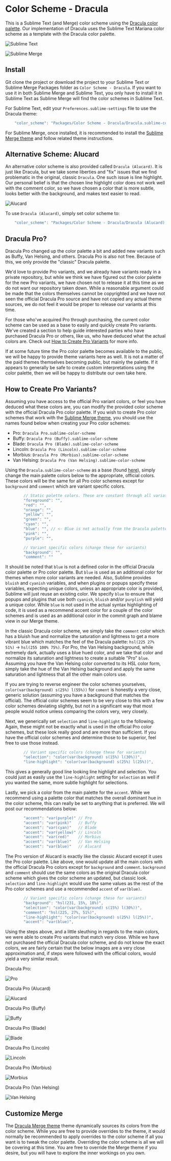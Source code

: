 # Color Scheme - Dracula

This is a Sublime Text (and Merge) color scheme using the [Dracula color palette](https://github.com/dracula/dracula-theme).
Our implementation of Dracula uses the Sublime Text Mariana color scheme as a template with the Dracula color palette.

![Sublime Text](screenshots/Text%20-%20Dracula.png)

![Sublime Merge](screenshots/Merge%20-%20Dracula.png)

## Install

Git clone the project or download the project to your Sublime Text or Sublime Merge Packages folder as
`Color Scheme - Dracula`. If you want to use it in both Sublime Merge and Sublime Text, you only have to install it in
Sublime Text as Sublime Merge will find the color schemes in Sublime Text.

For Sublime Text, edit your `Preferences.sublime-settings` file to use the Dracula theme:

```js
    "color_scheme": "Packages/Color Scheme - Dracula/Dracula.sublime-color-scheme",
```

For Sublime Merge, once installed, it is recommended to install the [Sublime Merge theme](https://github.com/facelessuser/merge-dracula-theme)
and follow related theme instructions.

## Alternative Scheme: Alucard

An alternative color scheme is also provided called `Dracula (Alucard)`. It is just like Dracula, but we take some
liberties and "fix" issues that we find problematic in the original, classic `Dracula`. One such issue is line
highlight. Our personal belief is that the chosen line highlight color does not work well with the comment color, so we
have chosen a color that is more subtle, looks better with the background, and makes text easier to read.

![Alucard](screenshots/Text%20-%20Alucard.png)

To use `Dracula (Alucard)`, simply set color scheme to:

```js
    "color_scheme": "Packages/Color Scheme - Dracula/Dracula (Alucard).sublime-color-scheme",
```

## Dracula Pro?

Dracula Pro changed up the color palette a bit and added new variants such as Buffy, Van Helsing, and others. Dracula
Pro is also not free. Because of this, we only provide the "classic" Dracula palette.

We'd love to provide Pro variants, and we already have variants ready in a private repository, but while we think we
have figured out the color palette for the new Pro variants, we have chosen not to release it at this time as we do not
want our repository taken down. While a reasonable argument could be made that the colors themselves cannot be
copyrighted and we have not seen the official Dracula Pro source and have not copied any actual theme sources, we do not
feel it would be proper to release our variants at this time.

For those who've acquired Pro through purchasing, the current color scheme can be used as a base to easily and quickly
create Pro variants. We've created a section to help guide interested parties who have purchased Dracula Pro or others,
like us, who have deduced what the actual colors are. Check out [How to Create Pro Variants](#how-to-create-pro-variants)
for more info.

If at some future time the Pro color palette becomes available to the public, we will be happy to provide theme
variants here as well. It is not a matter of the paid themes themselves becoming public, but mainly the palette. If
it appears to generally be safe to create custom interpretations using the color palette, then we will be happy to
distribute our own take here.

## How to Create Pro Variants?

Assuming you have access to the official Pro variant colors, or feel you have deduced what these colors are, you can
modify the provided color scheme with the official Dracula Pro color palette. If you wish to create Pro color schemes
that work with the [Sublime Merge theme](https://github.com/facelessuser/merge-dracula-theme), you should use the names
found below when creating your Pro color schemes:

- Pro: `Dracula Pro.sublime-color-scheme`
- Buffy: `Dracula Pro (Buffy).sublime-color-scheme`
- Blade: `Dracula Pro (Blade).sublime-color-scheme`
- Lincoln: `Dracula Pro (Lincoln).sublime-color-scheme`
- Morbius: `Dracula Pro (Morbius).sublime-color-scheme`
- Van Helsing: `Dracula Pro (Van Helsing).sublime-color-scheme`

Using the `Dracula.sublime-color-scheme` as a base (found [here](https://github.com/facelessuser/sublime-dracula-scheme/blob/master/Dracula.sublime-color-scheme)),
simply change the main palette colors below to the appropriate, official colors. These colors will be the same for all
Pro color schemes except for `background` and `comment` which are variant specific colors.

```js
        // Static palette colors. These are constant through all variations.
        "foreground": "",
        "red": "",
        "orange": "",
        "yellow": "",
        "green": "",
        "cyan": "",
        "blue": "", // <- Blue is not actually from the Dracula palette per se. See below for more info.
        "pink": "",
        "purple": "",

        // Variant specific colors (change these for variants)
        "background": "",
        "comment": ""
```

It should be noted that `blue` is not a defined color in the official Dracula color palette or Pro color palette. But
`blue` is used as an additional color for themes when more color variants are needed. Also, Sublime provides `bluish`
and `cyanish` variables, and when plugins or popups specify these variables, expecting unique colors, unless an
appropriate color is provided, Sublime will just reuse an existing color. We specify `blue` to ensure that popups and
plugins that use both `cyanish`, `bluish` and/or `purplish` will yield a unique color. While `blue` is not used in the
actual syntax highlighting of code, it is used as a recommend accent color for a couple of the color schemes and is used
as an additional color in the commit graph and blame view in our Merge theme.

In the classic Dracula color scheme, we simply take the `comment` color which has a bluish hue and normalize the
saturation and lightness to get a more vibrant blue which matches the feel of the Dracula palette: `hsl(225 27% 51%)` ->
`hsl(255 100% 75%)`. For Pro, the Van Helsing background, while extremely dark, actually uses a blue hued color, and we
take that color and normalize its saturation and lightness to create a suitable "Pro" `blue`. Assuming you have the Van
Helsing color converted to its HSL color form, simply take the hue of the Van Helsing background and apply the same saturation and lightness that all the other main colors use.

If you are trying to reverse engineer the color schemes yourselves, `color(var(background) s(25%) l(55%))` for `coment`
is honestly a very close, generic solution (assuming you have a background that matches the official). The official
color schemes seem to be very close to this with a few color schemes deviating slightly, but not in a significant way
that most people would notice unless comparing the colors very, very closely.

Next, we generically set `selection` and `line-highlight` to the following. Again, these might not be exactly what is
used in the official Pro color schemes, but these look really good and are more than sufficient. If you have the
official color schemes and determine those to be superior, feel free to use those instead.

```js
        // Variant specific colors (change these for variants)
        "selection": "color(var(background) s(15%) l(30%))",
        "line-highlight": "color(var(background) s(25%) l(25%))",
```

This gives a generally good line looking line highlight and selection. You could just as easily use the `line-highlight`
setting for `selection` as well if you wanted the same, more subtle highlight for selections.

Lastly, we pick a color from the main palette for the `accent`. While we recommend using a palette color that matches
the overall dominant hue in the color scheme, this can really be set to anything that is preferred. We will post our
recommendations below:

```js
        "accent": "var(purple)" // Pro
        "accent": "var(pink)"   // Buffy
        "accent": "var(cyan)"   // Blade
        "accent": "var(yellow)" // Lincoln
        "accent": "var(red)"    // Morbius
        "accent": "var(blue)"   // Van Helsing
        "accent": "var(blue)"   // Alucard
```

The Pro version of Alucard is exactly like the classic Alucard except it uses the Pro color palette. Like above, one
would update all the main colors with the official Dracula Pro colors except for `background` and `comment`.
`background` and `comment` should use the same colors as the original Dracula color scheme which gives the color scheme
an updated, but classic look. `selection` and `line-highlight` would use the same values as the rest of the Pro color
schemes and use a recommended `accent` of `var(blue)`.

```js
        // Variant specific colors (change these for variants)
        "background": "hsl(231, 15%, 18%)",
        "selection": "color(var(background) s(15%) l(30%))",
        "comment": "hsl(225, 27%, 51%)",
        "line-highlight": "color(var(background) s(25%) l(25%))",
        "accent": "var(blue)",
```

Using the steps above, and a little sleuthing in regards to the main colors, we were able to create Pro variants that
match very close. While we have not purchased the official Dracula color scheme, and do not know the exact colors, we
are fairly certain that the below images are a very close approximation and, if steps were followed with the official
colors, would yield a very similar result.

Dracula Pro:

![Pro](screenshots/Text%20-%20Pro.png)

Dracula Pro (Alucard)

![Alucard](screenshots/Text%20-%20Alucard%20Pro.png)

Dracula Pro (Buffy)

![Buffy](screenshots/Text%20-%20Buffy.png)

Dracula Pro (Blade)

![Blade](screenshots/Text%20-%20Blade.png)

Dracula Pro (Lincoln)

![Lincoln](screenshots/Text%20-%20Lincoln.png)

Dracula Pro (Morbius)

![Morbius](screenshots/Text%20-%20Morbius.png)

Dracula Pro (Van Helsing)

![Van Helsing](screenshots/Text%20-%20Van%20Helsing.png)

## Customize Merge

The [Dracula Merge theme](https://github.com/facelessuser/merge-dracula-theme) theme dynamically sources its colors
from the color scheme. While you are free to provide overrides to the theme, it would normally be recommended to apply
overrides to the color scheme if all you want is to tweak the color palette. Overriding the color scheme is all we will
be covering at this time. You are free to override the Merge theme if you desire, but you will have to explore the inner
workings on you own.
